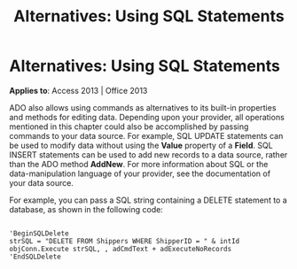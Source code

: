 ﻿---
title: 'Alternatives: Using SQL Statements'
TOCTitle: 'Alternatives: Using SQL Statements'
ms:assetid: 9ed787da-7099-2ef5-b2c6-c4f6bce5ddfe
ms:mtpsurl: https://msdn.microsoft.com/en-us/library/JJ249727(v=office.15)
ms:contentKeyID: 48546668
ms.date: 09/18/2015
mtps_version: v=office.15
---

# Alternatives: Using SQL Statements


**Applies to**: Access 2013 | Office 2013

ADO also allows using commands as alternatives to its built-in properties and methods for editing data. Depending upon your provider, all operations mentioned in this chapter could also be accomplished by passing commands to your data source. For example, SQL UPDATE statements can be used to modify data without using the **Value** property of a **Field**. SQL INSERT statements can be used to add new records to a data source, rather than the ADO method **AddNew**. For more information about SQL or the data-manipulation language of your provider, see the documentation of your data source.

For example, you can pass a SQL string containing a DELETE statement to a database, as shown in the following code:

``` 
 
'BeginSQLDelete 
strSQL = "DELETE FROM Shippers WHERE ShipperID = " & intId 
objConn.Execute strSQL, , adCmdText + adExecuteNoRecords 
'EndSQLDelete 
```

